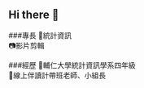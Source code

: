## Hi there 👋
###專長
🦊統計資訊\
📷影片剪輯

###經歷
🏫輔仁大學統計資訊學系四年級\
📖線上伴讀計帶班老師、小組長






<!--
**ChenWanRou/ChenWanRou** is a ✨ _special_ ✨ repository because its `README.md` (this file) appears on your GitHub profile.

Here are some ideas to get you started:

- 🔭 I’m currently working on ...
- 🌱 I’m currently learning ...
- 👯 I’m looking to collaborate on ...
- 🤔 I’m looking for help with ...
- 💬 Ask me about ...
- 📫 How to reach me: ...
- 😄 Pronouns: ...
- ⚡ Fun fact: ...
-->

